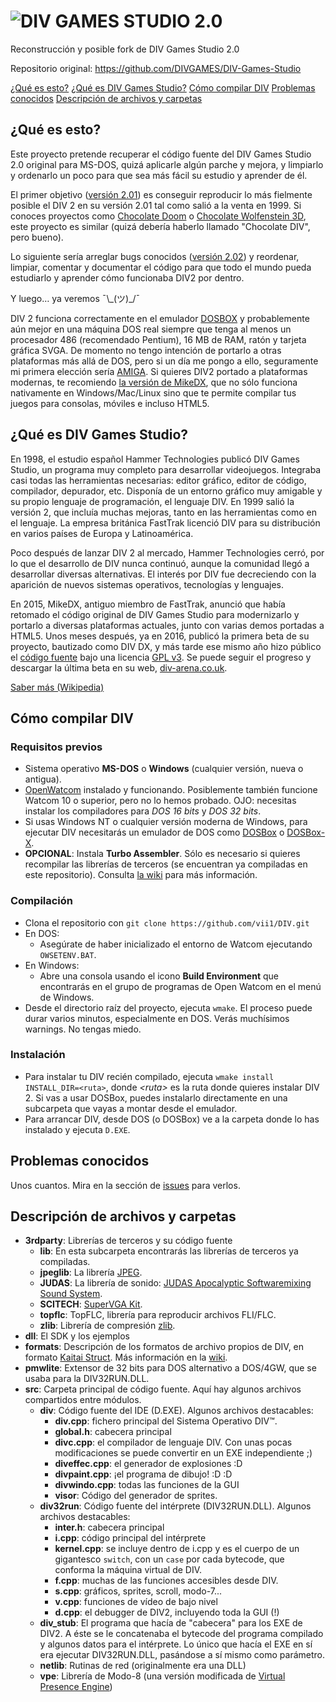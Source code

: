 # ![DIV GAMES STUDIO 2.0](https://github.com/vii1/DIV/blob/master/docs/img/divtitle.png)
Reconstrucción y posible fork de DIV Games Studio 2.0

Repositorio original: https://github.com/DIVGAMES/DIV-Games-Studio

[¿Qué es esto?](#qué-es-esto)
[¿Qué es DIV Games Studio?](#qué-es-div-games-studio)
[Cómo compilar DIV](#cómo-compilar-div)
[Problemas conocidos](#problemas-conocidos)
[Descripción de archivos y carpetas](#descripción-de-archivos-y-carpetas)

## ¿Qué es esto?
Este proyecto pretende recuperar el código fuente del DIV Games Studio 2.0 original para MS-DOS, quizá aplicarle algún parche y mejora, y limpiarlo y ordenarlo un poco para que sea más fácil su estudio y aprender de él.

El primer objetivo ([versión 2.01](https://github.com/vii1/DIV/milestone/1)) es conseguir reproducir lo más fielmente posible el DIV 2 en su versión 2.01 tal como salió a la venta en 1999. Si conoces proyectos como [Chocolate Doom](https://www.chocolate-doom.org) o [Chocolate Wolfenstein 3D](https://github.com/fabiensanglard/Chocolate-Wolfenstein-3D), este proyecto es similar (quizá debería haberlo llamado "Chocolate DIV", pero bueno).

Lo siguiente sería arreglar bugs conocidos ([versión 2.02](https://github.com/vii1/DIV/milestone/2)) y reordenar, limpiar, comentar y documentar el código para que todo el mundo pueda estudiarlo y aprender cómo funcionaba DIV2 por dentro.

Y luego… ya veremos ¯\\\_(ツ)\_/¯

DIV 2 funciona correctamente en el emulador [DOSBOX](https://www.dosbox.com/) y probablemente aún mejor en una máquina DOS real siempre que tenga al menos un procesador 486 (recomendado Pentium), 16 MB de RAM, ratón y tarjeta gráfica SVGA. De momento no tengo intención de portarlo a otras plataformas más allá de DOS, pero si un día me pongo a ello, seguramente mi primera elección sería [AMIGA](https://es.wikipedia.org/wiki/Commodore_Amiga). Si quieres DIV2 portado a plataformas modernas, te recomiendo [la versión de MikeDX](https://github.com/DIVGAMES/DIV-Games-Studio), que no sólo funciona nativamente en Windows/Mac/Linux sino que te permite compilar tus juegos para consolas, móviles e incluso HTML5.

## ¿Qué es DIV Games Studio?
En 1998, el estudio español Hammer Technologies publicó DIV Games Studio, un programa muy completo para desarrollar videojuegos. Integraba casi todas las herramientas necesarias: editor gráfico, editor de código, compilador, depurador, etc. Disponía de un entorno gráfico muy amigable y su propio lenguaje de programación, el lenguaje DIV. En 1999 salió la versión 2, que incluía muchas mejoras, tanto en las herramientas como en el lenguaje. La empresa británica FastTrak licenció DIV para su distribución en varios países de Europa y Latinoamérica.

Poco después de lanzar DIV 2 al mercado, Hammer Technologies cerró, por lo que el desarrollo de DIV nunca continuó, aunque la comunidad llegó a desarrollar diversas alternativas. El interés por DIV fue decreciendo con la aparición de nuevos sistemas operativos, tecnologías y lenguajes.

En 2015, MikeDX, antiguo miembro de FastTrak, anunció que había retomado el código original de DIV Games Studio para modernizarlo y portarlo a diversas plataformas actuales, junto con varias demos portadas a HTML5. Unos meses después, ya en 2016, publicó la primera beta de su proyecto, bautizado como DIV DX, y más tarde ese mismo año hizo público el [código fuente](https://github.com/DIVGAMES/DIV-Games-Studio) bajo una licencia [GPL v3](https://github.com/vii1/DIV/blob/master/LICENSE). Se puede seguir el progreso y descargar la última beta en su web, [div-arena.co.uk](http://div-arena.co.uk/).

[Saber más (Wikipedia)](https://es.wikipedia.org/wiki/DIV_Games_Studio)

## Cómo compilar DIV

### Requisitos previos
* Sistema operativo **MS-DOS** o **Windows** (cualquier versión, nueva o antigua).
* [OpenWatcom](http://www.openwatcom.org/) instalado y funcionando. Posiblemente también funcione Watcom 10 o superior, pero no lo hemos probado. OJO: necesitas instalar los compiladores para *DOS 16 bits* y *DOS 32 bits*.
* Si usas Windows NT o cualquier versión moderna de Windows, para ejecutar DIV necesitarás un emulador de DOS como [DOSBox](https://dosbox.com) o [DOSBox-X](https://dosbox-x.com/).
* **OPCIONAL**: Instala **Turbo Assembler**. Sólo es necesario si quieres recompilar las librerías de terceros (se encuentran ya compiladas en este repositorio). Consulta [la wiki](https://github.com/vii1/DIV/wiki/Acerca-de-Turbo-Assembler) para más información.

### Compilación
* Clona el repositorio con `git clone https://github.com/vii1/DIV.git`
* En DOS:
  * Asegúrate de haber inicializado el entorno de Watcom ejecutando `OWSETENV.BAT`.
* En Windows:
  * Abre una consola usando el icono **Build Environment** que encontrarás en el grupo de programas de Open Watcom en el menú de Windows.
* Desde el directorio raíz del proyecto, ejecuta `wmake`. El proceso puede durar varios minutos, especialmente en DOS. Verás muchísimos warnings. No tengas miedo.

### Instalación
* Para instalar tu DIV recién compilado, ejecuta `wmake install INSTALL_DIR=<ruta>`, donde _\<ruta\>_ es la ruta donde quieres instalar DIV 2. Si vas a usar DOSBox, puedes instalarlo directamente en una subcarpeta que vayas a montar desde el emulador.
* Para arrancar DIV, desde DOS (o DOSBox) ve a la carpeta donde lo has instalado y ejecuta `D.EXE`.

## Problemas conocidos
Unos cuantos. Mira en la sección de [issues](https://github.com/vii1/DIV/issues) para verlos.

## Descripción de archivos y carpetas
* **3rdparty**: Librerías de terceros y su código fuente
  * **lib**: En esta subcarpeta encontrarás las librerías de terceros ya compiladas.
  * **jpeglib**: La librería [JPEG](https://ijg.org/).
  * **JUDAS**: La librería de sonido: [JUDAS Apocalyptic Softwaremixing Sound System](https://github.com/volkertb/JUDAS).
  * **SCITECH**: [SuperVGA Kit](https://web.archive.org/web/19961114153004/http://www.scitechsoft.com/devprod.html).
  * **topflc**: TopFLC, librería para reproducir archivos FLI/FLC.
  * **zlib**: Librería de compresión [zlib](https://zlib.net).
* **dll**: El SDK y los ejemplos
* **formats**: Descripción de los formatos de archivo propios de DIV, en formato [Kaitai Struct](http://kaitai.io/). Más información en la [wiki](https://github.com/vii1/DIV/wiki/Formatos-de-archivo).
* **pmwlite**: Extensor de 32 bits para DOS alternativo a DOS/4GW, que se usaba para la DIV32RUN.DLL.
* **src**: Carpeta principal de código fuente. Aquí hay algunos archivos compartidos entre módulos.
  * **div**: Código fuente del IDE (D.EXE). Algunos archivos destacables:
    * **div.cpp**: fichero principal del Sistema Operativo DIV™.
    * **global.h**: cabecera principal
    * **divc.cpp**: el compilador de lenguaje DIV. Con unas pocas modificaciones se puede convertir en un EXE independiente ;)
    * **diveffec.cpp**: el generador de explosiones :D
    * **divpaint.cpp**: ¡el programa de dibujo! :D :D
    * **divwindo.cpp**: todas las funciones de la GUI
    * **visor**: Código del generador de sprites.
  * **div32run**: Código fuente del intérprete (DIV32RUN.DLL). Algunos archivos destacables:
    * **inter.h**: cabecera principal
    * **i.cpp**: código principal del intérprete
    * **kernel.cpp**: se incluye dentro de i.cpp y es el cuerpo de un gigantesco `switch`, con un `case` por cada bytecode, que conforma la máquina virtual de DIV.
    * **f.cpp**: muchas de las funciones accesibles desde DIV.
    * **s.cpp**: gráficos, sprites, scroll, modo-7...
    * **v.cpp**: funciones de vídeo de bajo nivel
    * **d.cpp**: el debugger de DIV2, incluyendo toda la GUI (!)
  * **div_stub**: El programa que hacía de "cabecera" para los EXE de DIV2. A éste se le concatenaba el bytecode del programa compilado y algunos datos para el intérprete. Lo único que hacía el EXE en sí era ejecutar DIV32RUN.DLL, pasándose a sí mismo como parámetro.
  * **netlib**: Rutinas de red (originalmente era una DLL)
  * **vpe**: Librería de Modo-8 (una versión modificada de [Virtual Presence Engine](http://www.ii.uib.no/~alexey/vpe/index.html))

